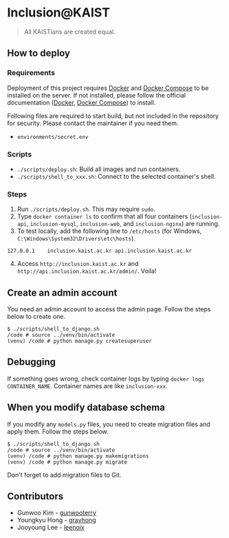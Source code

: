 # Inclusion@KAIST

> All KAISTians are created equal.

## How to deploy
### Requirements
Deployment of this project requires [Docker](https://www.docker.com) and [Docker Compose](https://docs.docker.com/compose/) to be installed on the server. If not installed, please follow the official documentation ([Docker](https://docs.docker.com/install/), [Docker Compose](https://docs.docker.com/compose/install/)) to install.

Following files are required to start build, but not included in the repository for security. Please contact the maintainer if you need them.
- `environments/secret.env`

### Scripts
- `./scripts/deploy.sh`: Build all images and run containers.
- `./scripts/shell_to_xxx.sh`: Connect to the selected container's shell.

### Steps
1. Run `./scripts/deploy.sh`. This may require `sudo`.
2. Type `docker container ls` to confirm that all four containers (`inclusion-api`, `inclusion-mysql`, `inclusion-web`, and `inclusion-nginx`) are running.
3. To test locally, add the following line to `/etc/hosts` (for Windows, `C:\Windows\System32\Drivers\etc\hosts`).
```
127.0.0.1    inclusion.kaist.ac.kr api.inclusion.kaist.ac.kr
```
4. Access `http://inclusion.kaist.ac.kr` and `http://api.inclusion.kaist.ac.kr/admin/`. Voila!

## Create an admin account
You need an admin account to access the admin page. Follow the steps below to create one.

```
$ ./scripts/shell_to_django.sh
/code # source ../venv/bin/activate
(venv) /code # python manage.py createsuperuser
```

## Debugging
If something goes wrong, check container logs by typing `docker logs CONTAINER_NAME`. Container names are like `inclusion-xxx`.

## When you modify database schema
If you modify any `models.py` files, you need to create migration files and apply them. Follow the steps below.

```
$ ./scripts/shell_to_django.sh
/code # source ../venv/bin/activate
(venv) /code # python manage.py makemigrations
(venv) /code # python manage.py migrate
```

Don't forget to add migration files to Git.

## Contributors
- Gunwoo Kim - [gunwooterry](https://github.com/gunwooterry)
- Youngkyu Hong - [grayhong](https://github.com/grayhong)
- Jooyoung Lee - [leenoix](https://github.com/leenoix)

